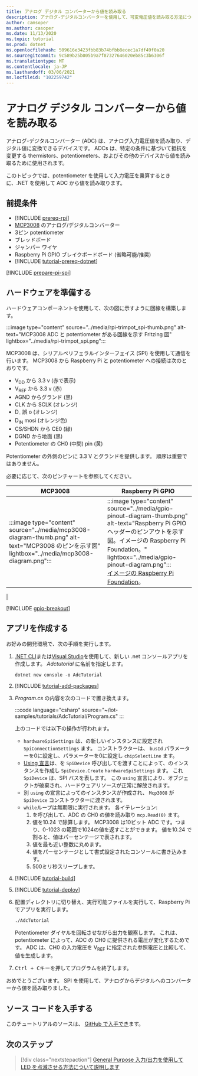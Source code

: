 ```yaml
---
title: アナログ デジタル コンバーターから値を読み取る
description: アナログ-デジタルコンバーターを使用して、可変電圧値を読み取る方法について説明します。
author: camsoper
ms.author: casoper
ms.date: 11/13/2020
ms.topic: tutorial
ms.prod: dotnet
ms.openlocfilehash: 509616e3423fbb83b74bfbb8ecec1a7df49f0a20
ms.sourcegitcommit: 9c589b25b005b9a7f87327646020eb85c3b6306f
ms.translationtype: MT
ms.contentlocale: ja-JP
ms.lasthandoff: 03/06/2021
ms.locfileid: "102259742"
---
```

<!--markdownlint-disable DOCSMD011 -->
# <a name="read-values-from-an-analog-to-digital-converter"></a>アナログ デジタル コンバーターから値を読み取る

アナログ-デジタルコンバーター (ADC) は、アナログ入力電圧値を読み取り、デジタル値に変換できるデバイスです。 ADCs は、特定の条件に基づいて抵抗を変更する thermistors、potentiometers、およびその他のデバイスから値を読み取るために使用されます。

このトピックでは、potentiometer を使用して入力電圧を乗算するときに、.NET を使用して ADC から値を読み取ります。

## <a name="prerequisites"></a>前提条件

- [!INCLUDE [prereq-rpi](../includes/prereq-rpi.md)]
- [MCP3008](https://www.microchip.com/wwwproducts/MCP3008) のアナログ/デジタルコンバーター
- 3ピン potentiometer
- ブレッドボード
- ジャンパー ワイヤ
- Raspberry Pi GPIO ブレイクボードボード (省略可能/推奨)
- [!INCLUDE [tutorial-prereq-dotnet](../includes/tutorial-prereq-dotnet.md)]

[!INCLUDE [prepare-pi-spi](../includes/prepare-pi-spi.md)]

## <a name="prepare-the-hardware"></a>ハードウェアを準備する

ハードウェアコンポーネントを使用して、次の図に示すように回線を構築します。

:::image type="content" source="../media/rpi-trimpot_spi-thumb.png" alt-text="MCP3008 ADC と potentiometer がある回線を示す Fritzing 図" lightbox="../media/rpi-trimpot_spi.png":::

MCP3008 は、シリアルペリフェラルインターフェイス (SPI) を使用して通信を行います。 MCP3008 から Raspberry Pi と potentiometer への接続は次のとおりです。

- V<sub>DD</sub> から 3.3 v (赤で表示)
- V<sub>REF</sub> から 3.3 v (赤)
- AGND からグランド (黒)
- CLK から SCLK (オレンジ)
- D<sub>-</sub> 誤 o (オレンジ)
- D<sub>IN</sub> mosi (オレンジ色)
- CS/SHDN から CE0 (緑)
- DGND から地面 (黒)
- Potentiometer の CH0 (中間) pin (黄)

Potentiometer の外側のピンに 3.3 V とグランドを提供します。 順序は重要ではありません。

必要に応じて、次のピンチャートを参照してください。

| MCP3008  | Raspberry Pi GPIO |
|----------|-------------------|
| :::image type="content" source="../media/mcp3008-diagram-thumb.png" alt-text="MCP3008 のピンを示す図" lightbox="../media/mcp3008-diagram.png"::: | :::image type="content" source="../media/gpio-pinout-diagram-thumb.png" alt-text="Raspberry Pi GPIO ヘッダーのピンアウトを示す図。イメージの Raspberry Pi Foundation。" lightbox="../media/gpio-pinout-diagram.png":::<br />[イメージの Raspberry Pi Foundation](https://www.raspberrypi.org/documentation/usage/gpio/)。
 |

[!INCLUDE [gpio-breakout](../includes/gpio-breakout.md)]

## <a name="create-the-app"></a>アプリを作成する

お好みの開発環境で、次の手順を実行します。

1. [.NET CLI](../../core/tools/dotnet-new.md)または[Visual Studio](../../core/tutorials/with-visual-studio.md)を使用して、新しい .net コンソールアプリを作成します。 *Adctutorial* に名前を指定します。

    ```dotnetcli
    dotnet new console -o AdcTutorial
    ```

1. [!INCLUDE [tutorial-add-packages](../includes/tutorial-add-packages.md)]
1. *Program.cs* の内容を次のコードで置き換えます。

    :::code language="csharp" source="~/iot-samples/tutorials/AdcTutorial/Program.cs" :::

    上のコードでは以下の操作が行われます。

    - `hardwareSpiSettings` は、の新しいインスタンスに設定され `SpiConnectionSettings` ます。 コンストラクターは、 `busId` パラメーターを0に設定し、パラメーターを0に設定し `chipSelectLine` ます。
    - [Using 宣言](../../csharp/whats-new/csharp-8.md#using-declarations)は、を `SpiDevice` 呼び出してを渡すことによって、のインスタンスを作成し `SpiDevice.Create` `hardwareSpiSettings` ます。 これ `SpiDevice` は、SPI バスを表します。 この `using` 宣言により、オブジェクトが破棄され、ハードウェアリソースが正常に解放されます。
    - 別 `using` の宣言によってのインスタンスが作成され、 `Mcp3008` が `SpiDevice` コンストラクターに渡されます。
    - `while`ループは無期限に実行されます。 各イテレーション:
        1. を呼び出して、ADC の CH0 の値を読み取り `mcp.Read(0)` ます。
        1. 値を10.24 で除算します。 MCP3008 は10ビット ADC です。つまり、0-1023 の範囲で1024の値を返すことができます。 値を10.24 で割ると、値はパーセンテージで表されます。
        1. 値を最も近い整数に丸めます。
        1. 値をパーセンテージとして書式設定されたコンソールに書き込みます。
        1. 500ミリ秒スリープします。

1. [!INCLUDE [tutorial-build](../includes/tutorial-build.md)]
1. [!INCLUDE [tutorial-deploy](../includes/tutorial-deploy.md)]
1. 配置ディレクトリに切り替え、実行可能ファイルを実行して、Raspberry Pi でアプリを実行します。

    ```bash
    ./AdcTutorial
    ```

    Potentiometer ダイヤルを回転させながら出力を観察します。 これは、potentiometer によって、ADC の CH0 に提供される電圧が変化するためです。 ADC は、CH0 の入力電圧を V<sub>REF</sub> に指定された参照電圧と比較して、値を生成します。

1. <kbd>Ctrl + C</kbd>キーを押してプログラムを終了します。

おめでとうございます。 SPI を使用して、アナログからデジタルへのコンバーターから値を読み取りました。

## <a name="get-the-source-code"></a>ソース コードを入手する

このチュートリアルのソースは、 [GitHub で入手でき](https://github.com/MicrosoftDocs/dotnet-iot-assets/tree/master/tutorials/AdcTutorial)ます。

## <a name="next-steps"></a>次のステップ

> [!div class="nextstepaction"]
> [General Purpose 入力/出力を使用して LED を点滅させる方法について説明します](../tutorials/blink-led.md)
